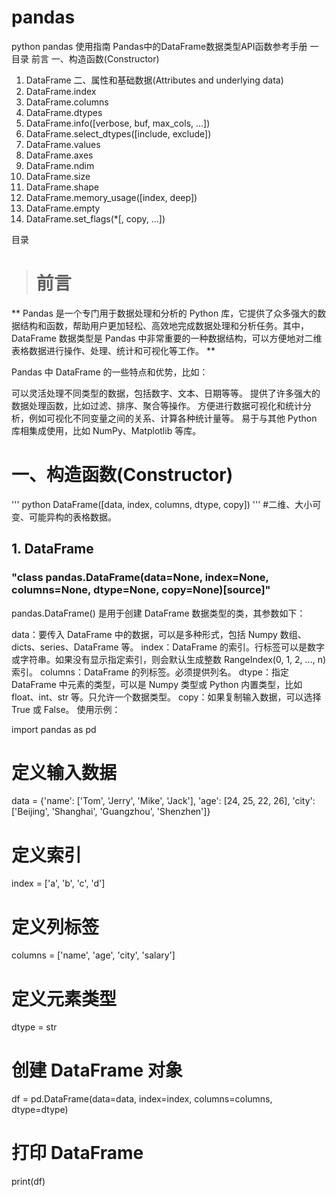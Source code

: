 # pandas
python pandas 使用指南
Pandas中的DataFrame数据类型API函数参考手册 一
目录
前言
一、构造函数(Constructor)
1. DataFrame
二、属性和基础数据(Attributes and underlying data)
1. DataFrame.index
2. DataFrame.columns
3. DataFrame.dtypes
4. DataFrame.info([verbose, buf, max_cols, ...])
5. DataFrame.select_dtypes([include, exclude])
6. DataFrame.values
7. DataFrame.axes
8. DataFrame.ndim
9. DataFrame.size
10. DataFrame.shape
11. DataFrame.memory_usage([index, deep])
12. DataFrame.empty
13. DataFrame.set_flags(*[, copy, ...])

目录
> # 前言
** Pandas 是一个专门用于数据处理和分析的 Python 库，它提供了众多强大的数据结构和函数，帮助用户更加轻松、高效地完成数据处理和分析任务。其中，DataFrame 数据类型是 Pandas 中非常重要的一种数据结构，可以方便地对二维表格数据进行操作、处理、统计和可视化等工作。 **

Pandas 中 DataFrame 的一些特点和优势，比如：

可以灵活处理不同类型的数据，包括数字、文本、日期等等。
提供了许多强大的数据处理函数，比如过滤、排序、聚合等操作。
方便进行数据可视化和统计分析，例如可视化不同变量之间的关系、计算各种统计量等。
易于与其他 Python 库相集成使用，比如 NumPy、Matplotlib 等库。

# 一、构造函数(Constructor)
''' python
 DataFrame([data, index, columns, dtype, copy])
''' 
#二维、大小可变、可能异构的表格数据。

## 1. DataFrame
### "class pandas.DataFrame(data=None, index=None, columns=None, dtype=None, copy=None)[source]"

pandas.DataFrame() 是用于创建 DataFrame 数据类型的类，其参数如下：

data：要传入 DataFrame 中的数据，可以是多种形式，包括 Numpy 数组、dicts、series、DataFrame 等。
index：DataFrame 的索引。行标签可以是数字或字符串。如果没有显示指定索引，则会默认生成整数 RangeIndex(0, 1, 2, …, n)索引。
columns：DataFrame 的列标签。必须提供列名。
dtype：指定 DataFrame 中元素的类型，可以是 Numpy 类型或 Python 内置类型，比如 float、int、str 等。只允许一个数据类型。
copy：如果复制输入数据，可以选择 True 或 False。
使用示例：

import pandas as pd

# 定义输入数据
data = {'name': ['Tom', 'Jerry', 'Mike', 'Jack'],
        'age': [24, 25, 22, 26],
        'city': ['Beijing', 'Shanghai', 'Guangzhou', 'Shenzhen']}

# 定义索引
index = ['a', 'b', 'c', 'd']

# 定义列标签
columns = ['name', 'age', 'city', 'salary']

# 定义元素类型
dtype = str

# 创建 DataFrame 对象
df = pd.DataFrame(data=data, index=index, columns=columns, dtype=dtype)

# 打印 DataFrame
print(df)

